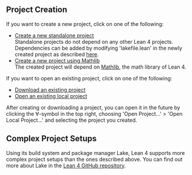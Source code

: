 ## Project Creation
If you want to create a new project, click on one of the following:
- [Create a new standalone project](command:lean4.project.createStandaloneProject)  
  Standalone projects do not depend on any other Lean 4 projects. Dependencies can be added by modifying 'lakefile.lean' in the newly created project as described [here](https://github.com/leanprover/lean4/blob/master/src/lake/README.md#adding-dependencies).
- [Create a new project using Mathlib](command:lean4.project.createMathlibProject)  
  The created project will depend on [Mathlib](https://github.com/leanprover-community/mathlib4), the math library of Lean 4.

If you want to open an existing project, click on one of the following:
- [Download an existing project](command:lean4.project.clone)
- [Open an existing local project](command:lean4.project.open)

After creating or downloading a project, you can open it in the future by clicking the ∀-symbol in the top right, choosing 'Open Project…' > 'Open Local Project…' and selecting the project you created.

## Complex Project Setups
Using its build system and package manager Lake, Lean 4 supports more complex project setups than the ones described above. You can find out more about Lake in the [Lean 4 GitHub repository](https://github.com/leanprover/lean4/blob/master/src/lake/README.md).
